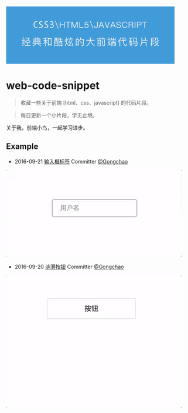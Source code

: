 
<p>
    <a href="https://github.com/gongchao/web-code-snippet">
        <img src="./assset/logo.png" alt="web-code-snippet" width="460">
    </a>
</p>

# web-code-snippet
> 收藏一些关于前端 [html、css、javascript] 的代码片段。

> 每日更新一个小片段，学无止境。

关于我，前端小鸟，一起学习进步。

## Example
- 2016-09-21 [输入框标签](./example/输入框标签/) Committer [@Gongchao](https://github.com/gongchao)

![输入框标签](./example/输入框标签/demo.gif)

- 2016-09-20 [涟漪按钮](./example/涟漪按钮/) Committer [@Gongchao](https://github.com/gongchao)

![涟漪按钮](./example/涟漪按钮/demo.gif)
